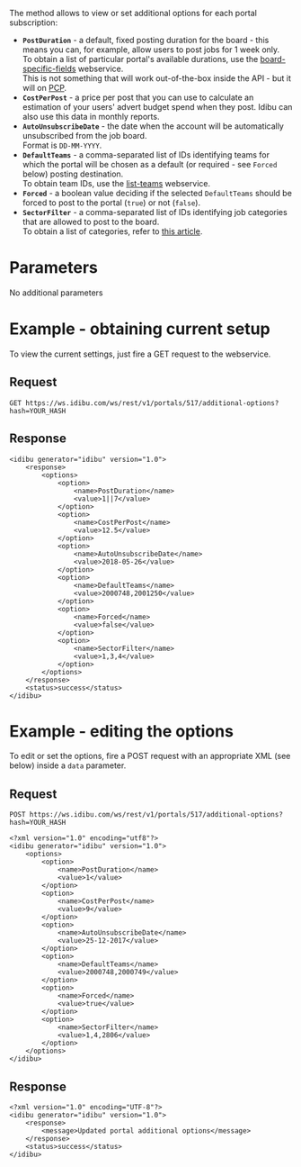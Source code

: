 <p>The method allows to view or set additional options for each portal subscription:</p>
<ul>
  <li><strong><code>PostDuration</code></strong> - a default, fixed posting duration for the board - this means you can, for example, allow users to post jobs for 1 week only.<br/>To obtain a list of particular portal's available durations, use the <a href="https://github.com/oneworldmarket/idibu-api/blob/master/api-v3/board-specific-fields.md" target="_blank">board-specific-fields</a> webservice.<br/>This is not something that will work out-of-the-box inside the API - but it will on <a href="https://github.com/oneworldmarket/idibu-api/blob/master/api-v3/pcp.md" target="_blank">PCP</a>.</li>
  <li><strong><code>CostPerPost</code></strong> - a price per post that you can use to calculate an estimation of your users' advert budget spend when they post. Idibu can also use this data in monthly reports.</li>
  <li><strong><code>AutoUnsubscribeDate</code></strong> - the date when the account will be automatically unsubscribed from the job board.<br/>Format is <code>DD-MM-YYYY</code>.</li>
  <li><strong><code>DefaultTeams</code></strong> - a comma-separated list of IDs identifying teams for which the portal will be chosen as a default (or required - see <code>Forced</code> below) posting destination.<br/>To obtain team IDs, use the <a href="https://github.com/oneworldmarket/idibu-api/blob/master/webservices/user-management/list-teams.md" target="_blank">list-teams</a> webservice.</li>
  <li><strong><code>Forced</code></strong> - a boolean value deciding if the selected <code>DefaultTeams</code> should be forced to post to the portal (<code>true</code>) or not (<code>false</code>).</li>
  <li><strong><code>SectorFilter</code></strong> - a comma-separated list of IDs identifying job categories that are allowed to post to the board.<br/>To obtain a list of categories, refer to <a href="https://github.com/oneworldmarket/idibu-api/blob/master/api-v3/Sector-and-locations.md" target="_blank">this article</a>.</li>
</ul>
<h1>Parameters</h1>
<p>No additional parameters</p>
<h1>Example - obtaining current setup</h1>
<p>To view the current settings, just fire a GET request to the webservice.</p>
<h2>Request</h2>
<pre><code>GET https://ws.idibu.com/ws/rest/v1/portals/517/additional-options?hash=YOUR_HASH</code></pre>
<h2>Response</h2>
<pre><code type="xml">&lt;idibu generator=&quot;idibu&quot; version=&quot;1.0&quot;&gt;
	&lt;response&gt;
		&lt;options&gt;
			&lt;option&gt;
				&lt;name&gt;PostDuration&lt;/name&gt;
				&lt;value&gt;1||7&lt;/value&gt;
			&lt;/option&gt;
			&lt;option&gt;
				&lt;name&gt;CostPerPost&lt;/name&gt;
				&lt;value&gt;12.5&lt;/value&gt;
			&lt;/option&gt;
			&lt;option&gt;
				&lt;name&gt;AutoUnsubscribeDate&lt;/name&gt;
				&lt;value&gt;2018-05-26&lt;/value&gt;
			&lt;/option&gt;
			&lt;option&gt;
				&lt;name&gt;DefaultTeams&lt;/name&gt;
				&lt;value&gt;2000748,2001250&lt;/value&gt;
			&lt;/option&gt;
			&lt;option&gt;
				&lt;name&gt;Forced&lt;/name&gt;
				&lt;value&gt;false&lt;/value&gt;
			&lt;/option&gt;
			&lt;option&gt;
				&lt;name&gt;SectorFilter&lt;/name&gt;
				&lt;value&gt;1,3,4&lt;/value&gt;
			&lt;/option&gt;
		&lt;/options&gt;
	&lt;/response&gt;
	&lt;status&gt;success&lt;/status&gt;
&lt;/idibu&gt;
</code></pre>
<h1>Example - editing the options</h1>
<p>To edit or set the options, fire a POST request with an appropriate XML (see below) inside a <code>data</code> parameter.</p>
<h2>Request</h2>
<pre><code>POST https://ws.idibu.com/ws/rest/v1/portals/517/additional-options?hash=YOUR_HASH</code></pre>
<pre><code type="xml">&lt;?xml version=&quot;1.0&quot; encoding=&quot;utf8&quot;?&gt;
&lt;idibu generator=&quot;idibu&quot; version=&quot;1.0&quot;&gt;
	&lt;options&gt;
		&lt;option&gt;
			&lt;name&gt;PostDuration&lt;/name&gt;
			&lt;value&gt;1&lt;/value&gt;
		&lt;/option&gt;
		&lt;option&gt;
			&lt;name&gt;CostPerPost&lt;/name&gt;
			&lt;value&gt;9&lt;/value&gt;
		&lt;/option&gt;
		&lt;option&gt;
			&lt;name&gt;AutoUnsubscribeDate&lt;/name&gt;
			&lt;value&gt;25-12-2017&lt;/value&gt;
		&lt;/option&gt;
		&lt;option&gt;
			&lt;name&gt;DefaultTeams&lt;/name&gt;
			&lt;value&gt;2000748,2000749&lt;/value&gt;
		&lt;/option&gt;
		&lt;option&gt;
			&lt;name&gt;Forced&lt;/name&gt;
			&lt;value&gt;true&lt;/value&gt;
		&lt;/option&gt;
		&lt;option&gt;
			&lt;name&gt;SectorFilter&lt;/name&gt;
			&lt;value&gt;1,4,2806&lt;/value&gt;
		&lt;/option&gt;
	&lt;/options&gt;
&lt;/idibu&gt;
</code></pre>
<h2>Response</h2>
<pre><code type="xml">&lt;?xml version=&quot;1.0&quot; encoding=&quot;UTF-8&quot;?&gt;
&lt;idibu generator=&quot;idibu&quot; version=&quot;1.0&quot;&gt;
	&lt;response&gt;
		&lt;message&gt;Updated portal additional options&lt;/message&gt;
	&lt;/response&gt;
	&lt;status&gt;success&lt;/status&gt;
&lt;/idibu&gt;
</code></pre>
